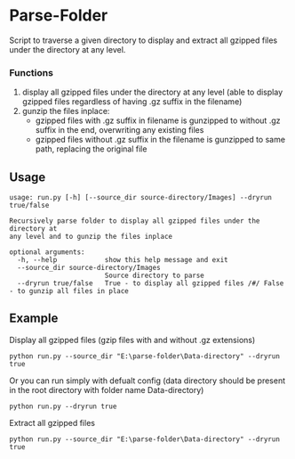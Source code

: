 # Parse-Folder
  Script to traverse a given directory to display and extract all gzipped files under the directory at any level.

### Functions 

  1. display all gzipped files under the directory at any level (able to display gzipped files regardless of having .gz suffix in the filename)
  2. gunzip the files inplace:
        - gzipped files with .gz suffix in filename is gunzipped to without .gz suffix in the end, overwriting any existing files
        - gzipped files without .gz suffix in the filename is gunzipped to same path, replacing the original file


## Usage

````
usage: run.py [-h] [--source_dir source-directory/Images] --dryrun true/false

Recursively parse folder to display all gzipped files under the directory at
any level and to gunzip the files inplace

optional arguments:
  -h, --help            show this help message and exit
  --source_dir source-directory/Images
                        Source directory to parse
  --dryrun true/false   True - to display all gzipped files /#/ False - to gunzip all files in place
````

## Example
  
  Display all gzipped files (gzip files with and without .gz extensions)
  ````
  python run.py --source_dir "E:\parse-folder\Data-directory" --dryrun true
  ````  
  Or you can run simply with defualt config
  (data directory should be present in the root directory with folder name Data-directory)
  ````
  python run.py --dryrun true
  ````
  Extract all gzipped files
  ````
  python run.py --source_dir "E:\parse-folder\Data-directory" --dryrun true
  ````
